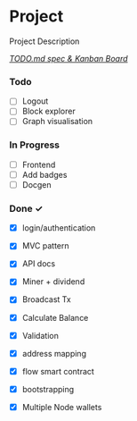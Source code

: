 # Project

Project Description

<em>[TODO.md spec & Kanban Board](https://bit.ly/3fCwKfM)</em>

### Todo

- [ ] Logout  
- [ ] Block explorer  
- [ ] Graph visualisation  

### In Progress

- [ ] Frontend  
- [ ] Add badges  
- [ ] Docgen  

### Done ✓

- [x] login/authentication  
- [x] MVC pattern  
- [x] API docs  
- [x] Miner + dividend  
- [x] Broadcast Tx  
- [x] Calculate Balance  
- [x] Validation  
- [x] address mapping  
- [x] flow smart contract  
- [x] bootstrapping  
- [x] Multiple Node wallets  

